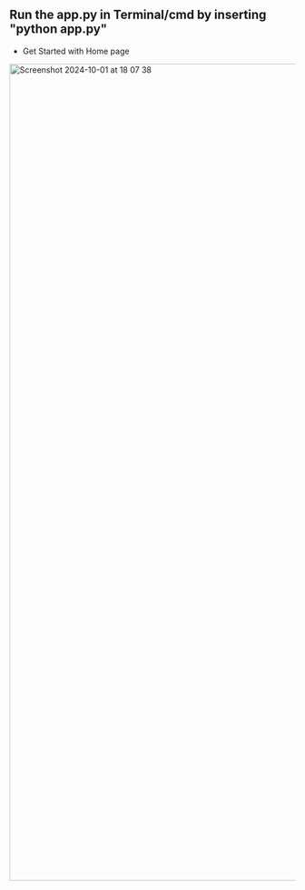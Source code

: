 ## Run the app.py in Terminal/cmd by inserting "python app.py"

* Get Started with Home page

<img width="1439" alt="Screenshot 2024-10-01 at 18 07 38" src="https://github.com/user-attachments/assets/01a4dd8b-1bdd-4a4c-a698-48130ac614e7">
